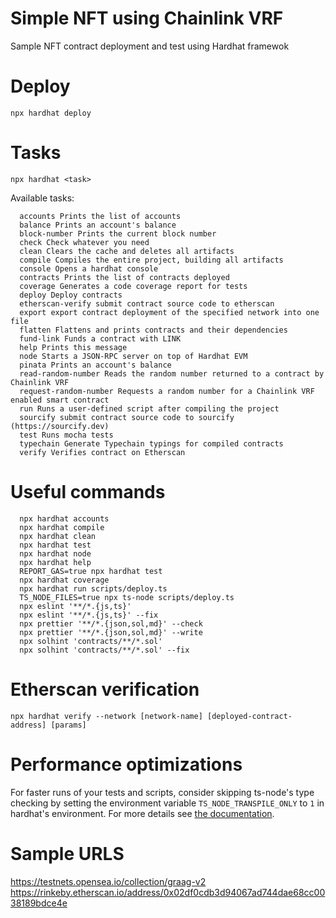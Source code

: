 # Simple NFT using Chainlink VRF

Sample NFT contract deployment and test using Hardhat framewok

# Deploy

`npx hardhat deploy`

# Tasks

`npx hardhat <task>`

Available tasks:

```shell
  accounts Prints the list of accounts
  balance Prints an account's balance
  block-number Prints the current block number
  check Check whatever you need
  clean Clears the cache and deletes all artifacts
  compile Compiles the entire project, building all artifacts
  console Opens a hardhat console
  contracts Prints the list of contracts deployed
  coverage Generates a code coverage report for tests
  deploy Deploy contracts
  etherscan-verify submit contract source code to etherscan
  export export contract deployment of the specified network into one file
  flatten Flattens and prints contracts and their dependencies
  fund-link Funds a contract with LINK
  help Prints this message
  node Starts a JSON-RPC server on top of Hardhat EVM
  pinata Prints an account's balance
  read-random-number Reads the random number returned to a contract by Chainlink VRF
  request-random-number Requests a random number for a Chainlink VRF enabled smart contract
  run Runs a user-defined script after compiling the project
  sourcify submit contract source code to sourcify (https://sourcify.dev)
  test Runs mocha tests
  typechain Generate Typechain typings for compiled contracts
  verify Verifies contract on Etherscan
```

# Useful commands

```shell
  npx hardhat accounts
  npx hardhat compile
  npx hardhat clean
  npx hardhat test
  npx hardhat node
  npx hardhat help
  REPORT_GAS=true npx hardhat test
  npx hardhat coverage
  npx hardhat run scripts/deploy.ts
  TS_NODE_FILES=true npx ts-node scripts/deploy.ts
  npx eslint '**/*.{js,ts}'
  npx eslint '**/*.{js,ts}' --fix
  npx prettier '**/*.{json,sol,md}' --check
  npx prettier '**/*.{json,sol,md}' --write
  npx solhint 'contracts/**/*.sol'
  npx solhint 'contracts/**/*.sol' --fix
```

# Etherscan verification

```shell
npx hardhat verify --network [network-name] [deployed-contract-address] [params]
```

# Performance optimizations

For faster runs of your tests and scripts, consider skipping ts-node's type checking by setting the environment variable `TS_NODE_TRANSPILE_ONLY` to `1` in hardhat's environment. For more details see [the documentation](https://hardhat.org/guides/typescript.html#performance-optimizations).

# Sample URLS

https://testnets.opensea.io/collection/graag-v2
https://rinkeby.etherscan.io/address/0x02df0cdb3d94067ad744dae68cc0038189bdce4e

